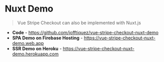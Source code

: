 # Nuxt Demo

> Vue Stripe Checkout can also be implemented with Nuxt.js

- **Code** - https://github.com/jofftiquez/vue-stripe-checkout-nuxt-demo
- **SPA Demo on Firebase Hosting** - https://vue-stripe-checkout-nuxt-demo.web.app
- **SSR Demo on Heroku** - https://vue-stripe-checkout-nuxt-demo.herokuapp.com